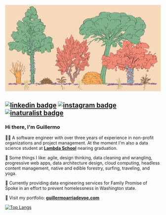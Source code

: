 <a href="https://www.youtube.com/watch?v=oZame1Brs9k" target="_blank"><img src="https://github.com/arriadevoe/arriadevoe/blob/master/forest-layers.png" alt="forest-layers"/></a>

[![linkedin badge](https://img.shields.io/badge/LinkedIn-2867b2?style=flat&logo=linkedin)](https://www.linkedin.com/in/guillermo-arria-devoe/) [![instagram badge](https://img.shields.io/badge/Instagram-555555?style=flat&logo=instagram)](https://www.instagram.com/disco.germ/) [![inaturalist badge](https://img.shields.io/badge/iNaturalist-FAFAFA?style=flat&logo=snapcraft)](https://www.inaturalist.org/observations?place_id=any&subview=grid&user_id=guillermoarriadevoe) 
---

### Hi there, I'm Guillermo

🙇‍♂️ A software engineer with over three years of experience in non-profit organizations and project management. At the moment I'm also a data science student at **[Lambda School](https://lambdaschool.com/)** nearing graduation.

💙 Some things I like: agile, design thinking, data cleaning and wrangling, progressive web apps, data architecture design, cloud computing, headless content management, native and edible forestry, surfing, traveling, and yoga.

🏡 Currently providing data engineering services for Family Promise of Spoke in an effort to prevent homelessness in Washington state.

🌱 Visit my portfolio: **[guillermoarriadevoe.com](https://guillermoarriadevoe.com/)**

[![Top Langs](https://github-readme-stats.vercel.app/api/top-langs/?username=discogerm&hide=jupyter+notebook&layout=compact)](https://www.youtube.com/watch?v=QMyvS6VDh0g&t=1117s)
